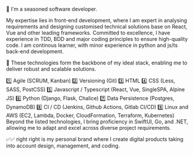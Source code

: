 👋 I'm a seasoned software developer.

My expertise lies in front-end development, where I am expert in analysing requirements and designing customised technical solutions base on React, Vue and other leading frameworks.
Committed to excellence, I have experience in TDD, BDD and major coding principles to ensure high-quality code.
I am continous learner, with minor experience in python and js/ts back-end development.

🚀 These technologies form the backbone of my ideal stack, enabling me to deliver robust and scalable solutions.

1️⃣ Agile (SCRUM, Kanban)
2️⃣ Versioning (Git)
3️⃣ HTML
4️⃣ CSS (Less, SASS, PostCSS)
5️⃣ Javascript / Typescript (React, Vue, SingleSPA, Alpine JS)
6️⃣ Python (Django, Flask, Chalice)
7️⃣ Data Persistence (Postgres, DynamoDB)
8️⃣ CI / CD (Jenkins, Github Actions, Gitlab CI/CD)
9️⃣ Linux and AWS (EC2, Lambda, Docker, CloudFormation, Terraform, Kubernetes)
Beyond the listed technologies, I bring proficiency in SwiftUI, Go, and .NET, allowing me to adapt and excel across diverse project requirements.

✅✅ right right is my personal brand where I create digital products taking into account design, management, and coding.
